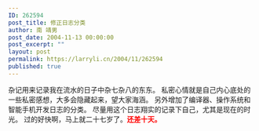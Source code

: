 ```yaml
---
ID: 262594
post_title: 修正日志分类
author: 南 靖男
post_date: 2004-11-13 00:00:00
post_excerpt: ""
layout: post
permalink: https://larryli.cn/2004/11/262594
published: true
---
```

杂记用来记录我在流水的日子中杂七杂八的东东。
私密心情就是自己内心底处的一些私密感想，大多会隐藏起来，望大家海涵。
另外增加了编译器、操作系统和智能手机开发日志的分类。
尽量用这个日志翔实的记录下自己，尤其是现在的时光。
过的好快啊，马上就二十七岁了。<font color="#ff0000"><strong>还差十天。</strong></font>